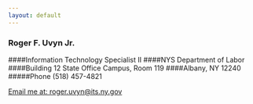 ```yaml
---
layout: default
---
```


### Roger F. Uvyn Jr.
####Information Technology Specialist II
####NYS Department of Labor
####Building 12 State Office Campus, Room 119
####Albany, NY 12240
#####Phone (518) 457-4821
<p><a href="mailto:roger.uvyn@its.ny.gov">Email me at: roger.uvyn@its.ny.gov</a></p>
